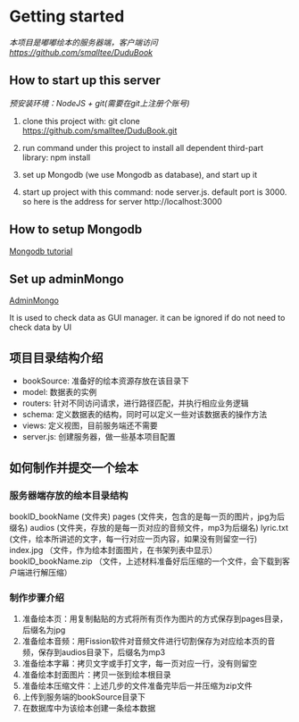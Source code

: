 # Getting started

*本项目是嘟嘟绘本的服务器端，客户端访问 https://github.com/smalltee/DuduBook*

## How to start up this server

*预安装环境：NodeJS + git(需要在git上注册个账号)*

1. clone this project with: git clone https://github.com/smalltee/DuduBook.git

2. run command under this project to install all dependent third-part library: npm install

3. set up Mongodb (we use Mongodb as database), and start up it

4. start up project with this command: node server.js. default port is 3000. so here is the address for server http://localhost:3000

## How to setup Mongodb

[Mongodb tutorial](https://docs.mongodb.com/manual/installation/)

## Set up adminMongo

[AdminMongo](https://github.com/mrvautin/adminMongo)
   
It is used to check data as GUI manager. it can be ignored if do not need to check data by UI

## 项目目录结构介绍

+ bookSource: 准备好的绘本资源存放在该目录下
+ model: 数据表的实例
+ routers:  针对不同访问请求，进行路径匹配，并执行相应业务逻辑
+ schema: 定义数据表的结构，同时可以定义一些对该数据表的操作方法
+ views: 定义视图，目前服务端还不需要
+ server.js: 创建服务器，做一些基本项目配置

## 如何制作并提交一个绘本

### 服务器端存放的绘本目录结构

bookID_bookName (文件夹)
    pages (文件夹，包含的是每一页的图片，jpg为后缀名)
	audios (文件夹，存放的是每一页对应的音频文件，mp3为后缀名)
	lyric.txt (文件，绘本所讲述的文字，每一行对应一页内容，如果没有则留空一行)
	index.jpg （文件，作为绘本封面图片，在书架列表中显示）
	bookID_bookName.zip （文件，上述材料准备好后压缩的一个文件，会下载到客户端进行解压缩）

### 制作步骤介绍

1. 准备绘本页：用复制黏贴的方式将所有页作为图片的方式保存到pages目录，后缀名为jpg 
2. 准备绘本音频：用Fission软件对音频文件进行切割保存为对应绘本页的音频，保存到audios目录下，后缀名为mp3
3. 准备绘本字幕：拷贝文字或手打文字，每一页对应一行，没有则留空
4. 准备绘本封面图片：拷贝一张到绘本根目录
5. 准备绘本压缩文件：上述几步的文件准备完毕后一并压缩为zip文件
6. 上传到服务端的bookSource目录下
7. 在数据库中为该绘本创建一条绘本数据